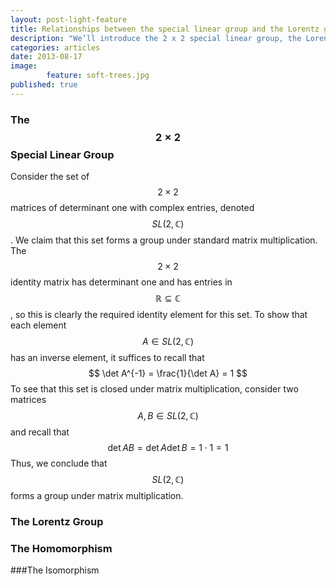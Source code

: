 ```yaml
---
layout: post-light-feature
title: Relationships between the special linear group and the Lorentz group
description: "We’ll introduce the 2 x 2 special linear group, the Lorentz group, and some close relationships between between the two. These results have very important physical applications which we will explore in later articles."
categories: articles
date: 2013-08-17
image: 
        feature: soft-trees.jpg
published: true
---
```


### The $$ 2 \times 2 $$ Special Linear Group

Consider the set of $$ 2 \times 2 $$ matrices of determinant one with complex entries, denoted $$ SL(2, \mathbb{C}) $$. We claim that this set forms a group under standard matrix multiplication. The $$ 2 \times 2 $$ identity matrix has determinant one and has entries in $$ \mathbb{R} \subseteq \mathbb{C} $$, so this is clearly the required identity element for this set. To show that each element $$ A \in SL(2, \mathbb{C}) $$ has an inverse element, it suffices to recall that 
$$ 
\det A^{-1} = \frac{1}{\det A} = 1
$$
To see that this set is closed under matrix multiplication, consider two matrices $$ A, B \in SL(2, \mathbb{C}) $$ and recall that 
$$ 
\det A B = \det A \det B = 1 \cdot 1 = 1 
$$
Thus, we conclude that $$ SL(2, \mathbb{C})$$ forms a group under matrix multiplication. 

### The Lorentz Group

### The Homomorphism

###The Isomorphism
